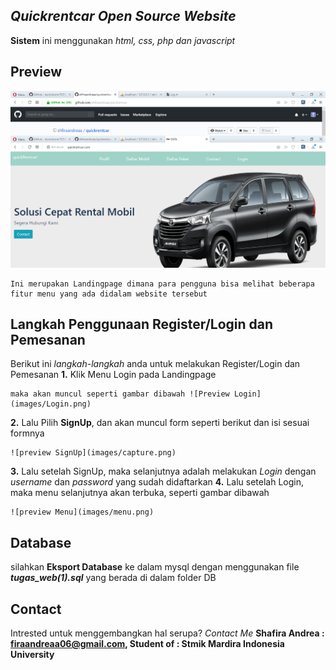 ## _Quickrentcar Open Source Website_
**Sistem** ini menggunakan _html, css, php dan javascript_

## Preview
![preview landingPage](images/preview.png)
```
Ini merupakan Landingpage dimana para pengguna bisa melihat beberapa fitur menu yang ada didalam website tersebut
```

## Langkah Penggunaan Register/Login dan Pemesanan
Berikut ini _langkah-langkah_ anda untuk melakukan Register/Login dan Pemesanan
**1.** Klik Menu Login pada Landingpage
```
maka akan muncul seperti gambar dibawah ![Preview Login](images/Login.png)
```
**2.** Lalu Pilih **SignUp**, dan akan muncul form seperti berikut dan isi sesuai formnya
```
![preview SignUp](images/capture.png)
```
**3.** Lalu setelah SignUp, maka selanjutnya adalah melakukan _Login_ dengan _username_ dan _password_ yang sudah didaftarkan
**4.** Lalu setelah Login, maka menu selanjutnya akan terbuka, seperti gambar dibawah
```
![preview Menu](images/menu.png)
```

## Database
silahkan **Eksport Database** ke dalam mysql dengan menggunakan file **_tugas_web(1).sql_** yang berada di dalam folder DB

## Contact
Intrested untuk menggembangkan hal serupa? _Contact Me_
**Shafira Andrea : firaandreaa06@gmail.com, Student of : Stmik Mardira Indonesia University**
